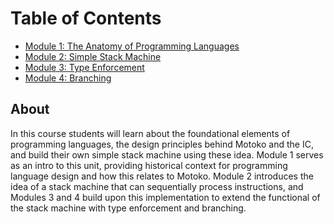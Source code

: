 # Table of Contents
- [Module 1: The Anatomy of Programming Languages](module-1.md)
- [Module 2: Simple Stack Machine](module-2.md)
- [Module 3: Type Enforcement](module-3.md)
- [Module 4: Branching](module-4.md)

## About
In this course students will learn about the foundational elements of programming languages, the design principles behind Motoko and the IC, and build their own simple stack machine using these idea. Module 1 serves as an intro to this unit, providing historical context for programming language design and how this relates to Motoko. Module 2 introduces the idea of a stack machine that can sequentially process instructions, and Modules 3 and 4 build upon this implementation to extend the functional of the stack machine with type enforcement and branching.

